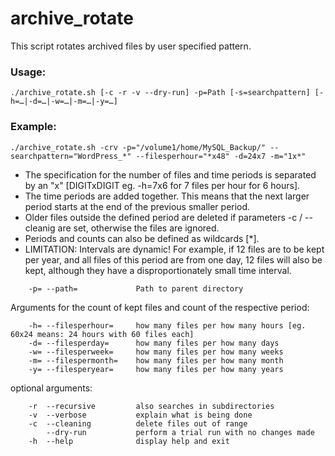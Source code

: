 # archive_rotate

This script rotates archived files by user specified pattern.

### Usage: 

``./archive_rotate.sh [-c -r -v --dry-run] -p=Path [-s=searchpattern] [-h=…|-d=…|-w=…|-m=…|-y=…] ``

### Example:

``./archive_rotate.sh -crv -p="/volume1/home/MySQL_Backup/" --searchpattern="WordPress_*" --filesperhour="*x48" -d=24x7 -m="1x*" ``


- The specification for the number of files and time periods is separated 
  by an "x" [DIGITxDIGIT eg. -h=7x6 for 7 files per hour for 6 hours].
- The time periods are added together. This means that the next larger 
  period starts at the end of the previous smaller period.
- Older files outside the defined period are deleted if parameters 
  -c / --cleanig are set, otherwise the files are ignored.
- Periods and counts can also be defined as wildcards [*].
- LIMITATION: Intervals are dynamic! 
  For example, if 12 files are to be kept per year, and all files 
  of this period are from one day, 12 files will also be kept, 
  although they have a disproportionately small time interval.

```    -p= --path=             Path to parent directory```

Arguments for the count of kept files and count of the respective period:

```
    -h= --filesperhour=     how many files per how many hours [eg. 60x24 means: 24 hours with 60 files each]
    -d= --filesperday=      how many files per how many days
    -w= --filesperweek=     how many files per how many weeks
    -m= --filespermonth=    how many files per how many month
    -y= --filesperyear=     how many files per how many years 
```


optional arguments:


```    -s= --searchpattern=    only files who match pattern are proceeded 
    -r  --recursive         also searches in subdirectories
    -v  --verbose           explain what is being done
    -c  --cleaning          delete files out of range
        --dry-run           perform a trial run with no changes made
    -h  --help              display help and exit
```